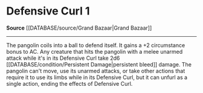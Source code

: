 ﻿---
actions: '[one-action]'
cost: null
element: null
frequency: null
id: '1043'
name: Defensive Curl
rarity: Common
requirement: null
rus_type_level: null
school: null
source: '[[DATABASE/source/Grand Bazaar|Grand Bazaar]]'
trait: null
trigger: null
type: Action

---
# Defensive Curl <span class="action-icon">1</span>

**Source** [[DATABASE/source/Grand Bazaar|Grand Bazaar]]

---
The pangolin coils into a ball to defend itself. It gains a +2 circumstance bonus to AC. Any creature that hits the pangolin with a melee unarmed attack while it's in its Defensive Curl take 2d6 [[DATABASE/condition/Persistent Damage|persistent bleed]] damage. The pangolin can't move, use its unarmed attacks, or take other actions that require it to use its limbs while in its Defensive Curl, but it can unfurl as a single action, ending the effects of Defensive Curl.